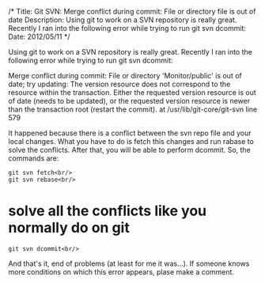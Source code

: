 /*
Title: Git SVN: Merge conflict during commit: File or directory file is out of date
Description: Using git to work on a SVN repository is really great. Recently I ran into the following error while trying to run git svn dcommit:
Date: 2012/05/11
*/

Using git to work on a SVN repository is really great. Recently I ran into the following error while trying to run git svn dcommit:

Merge conflict during commit: File or directory 'Monitor/public' is out of date; try updating: The version resource does not correspond to the resource within the transaction.  Either the requested version resource is out of date (needs to be updated), or the requested version resource is newer than the transaction root (restart the commit). at /usr/lib/git-core/git-svn line 579



<p>It happened because there is a conflict between the svn repo file and your local changes. What you have to do is fetch this changes and run rabase to solve the conflicts. After that, you will be able to perform dcommit. So, the commands are:</p>

    git svn fetch<br/>
    git svn rebase<br/>
# solve all the conflicts like you normally do on git<br/>
    git svn dcommit<br/>



<p>And that's it, end of problems (at least for me it was...). If someone knows more conditions on which this error appears, plase make a comment.</p>
